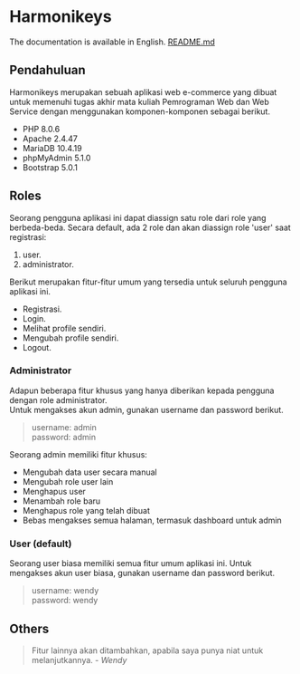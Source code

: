 # Harmonikeys
The documentation is available in English. [README.md](https://github.com/harmonify/keyboard-shop/blob/main/README.md)
## Pendahuluan
Harmonikeys merupakan sebuah aplikasi web e-commerce yang dibuat untuk memenuhi tugas akhir mata kuliah Pemrograman Web dan Web Service dengan menggunakan komponen-komponen sebagai berikut.
* PHP 8.0.6
* Apache 2.4.47
* MariaDB 10.4.19
* phpMyAdmin 5.1.0
* Bootstrap 5.0.1

## Roles
Seorang pengguna aplikasi ini dapat diassign satu role dari role yang berbeda-beda. Secara default, ada 2 role dan akan diassign role 'user' saat registrasi:
1. user.
2. administrator.

Berikut merupakan fitur-fitur umum yang tersedia untuk seluruh pengguna aplikasi ini.
* Registrasi.
* Login.
* Melihat profile sendiri.
* Mengubah profile sendiri.
* Logout.

### Administrator
Adapun beberapa fitur khusus yang hanya diberikan kepada pengguna dengan role administrator.  
Untuk mengakses akun admin, gunakan username dan password berikut.  
> username: admin  
> password: admin

Seorang admin memiliki fitur khusus:
* Mengubah data user secara manual
* Mengubah role user lain
* Menghapus user
* Menambah role baru
* Menghapus role yang telah dibuat
* Bebas mengakses semua halaman, termasuk dashboard untuk admin  
  
### User (default)
Seorang user biasa memiliki semua fitur umum aplikasi ini.
Untuk mengakses akun user biasa, gunakan username dan password berikut.
> username: wendy  
> password: wendy

## Others
> Fitur lainnya akan ditambahkan, apabila saya punya niat untuk melanjutkannya. - _Wendy_